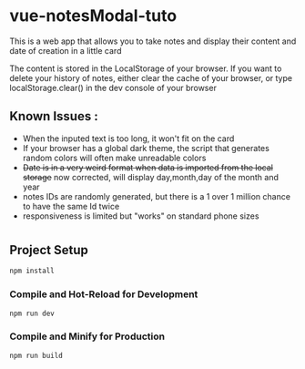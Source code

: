 # vue-notesModal-tuto
This is a web app that allows you to take notes and display their content and date of creation in a little card

The content is stored in the LocalStorage of your browser. If you want to delete your history of notes, either clear the cache of your browser, or type localStorage.clear() in the dev console of your browser

## Known Issues : 
- When the inputed text is too long, it won't fit on the card
- If your browser has a global dark theme, the script that generates random colors will often make unreadable colors
- ~~Date is in a very weird format when data is imported from the local storage~~ now corrected, will display day,month,day of the month and year
- notes IDs are randomly generated, but there is a 1 over 1 million chance to have the same Id twice
- responsiveness is limited but "works" on standard phone sizes

#

## Project Setup

```sh
npm install
```

### Compile and Hot-Reload for Development

```sh
npm run dev
```

### Compile and Minify for Production

```sh
npm run build
```
